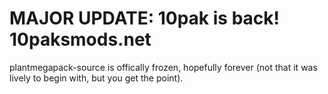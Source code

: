 # MAJOR UPDATE: 10pak is back! 10paksmods.net
plantmegapack-source is offically frozen, hopefully forever (not that it was lively to begin with, but you get the point).
